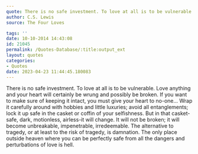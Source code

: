 ```yaml
---
quote: There is no safe investment. To love at all is to be vulnerable. 
author: C.S. Lewis
source: The Four Loves

tags: ''
date: 10-10-2014 14:43:08
id: 21045
permalink: /Quotes-Database/:title:output_ext
layout: quotes
categories:
- Quotes
date: 2023-04-23 11:44:45.180083
---
```

There is no safe investment. To love at all is to be vulnerable. Love anything
  and your heart will certainly be wrung and possibly be broken. If you want to make
  sure of keeping it intact, you must give your heart to no-one...   Wrap it carefully
  around with hobbies and little luxuries; avoid all entanglements; lock it up safe
  in the casket or coffin of your selfishness. But in that casket-safe, dark, motionless,
  airless-it will change. It will not be broken; it will become unbreakable, impenetrable,
  irredeemable. The alternative to tragedy, or at least to the risk of tragedy, is
  damnation. The only place outside heaven where you can be perfectly safe from all
  the dangers and perturbations of love is hell.